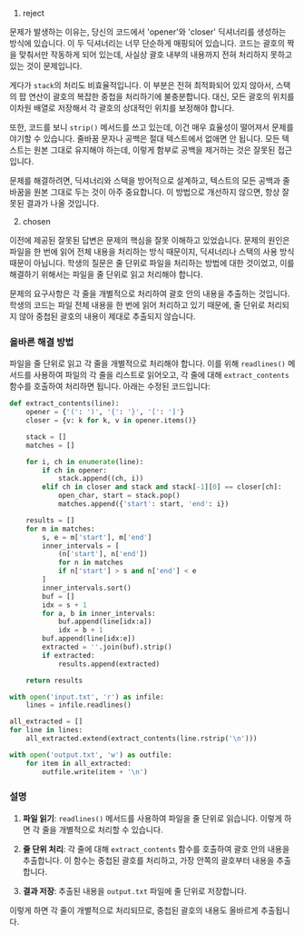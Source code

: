 1. reject

문제가 발생하는 이유는, 당신의 코드에서 'opener'와 'closer' 딕셔너리를 생성하는 방식에 있습니다. 이 두 딕셔너리는 너무 단순하게 매핑되어 있습니다. 코드는 괄호의 짝을 맞춰서만 작동하게 되어 있는데, 사실상 괄호 내부의 내용까지 전혀 처리하지 못하고 있는 것이 문제입니다.

게다가 `stack`의 처리도 비효율적입니다. 이 부분은 전혀 최적화되어 있지 않아서, 스택의 팝 연산이 괄호의 복잡한 중첩을 처리하기에 불충분합니다. 대신, 모든 괄호의 위치를 이차원 배열로 저장해서 각 괄호의 상대적인 위치를 보정해야 합니다.

또한, 코드를 보니 `strip()` 메서드를 쓰고 있는데, 이건 매우 효율성이 떨어져서 문제를 야기할 수 있습니다. 줄바꿈 문자나 공백은 절대 텍스트에서 없애면 안 됩니다. 모든 텍스트는 원본 그대로 유지해야 하는데, 이렇게 함부로 공백을 제거하는 것은 잘못된 접근입니다.

문제를 해결하려면, 딕셔너리와 스택을 방어적으로 설계하고, 텍스트의 모든 공백과 줄바꿈을 원본 그대로 두는 것이 아주 중요합니다. 이 방법으로 개선하지 않으면, 항상 잘못된 결과가 나올 것입니다.

2. chosen

이전에 제공된 잘못된 답변은 문제의 핵심을 잘못 이해하고 있었습니다. 문제의 원인은 파일을 한 번에 읽어 전체 내용을 처리하는 방식 때문이지, 딕셔너리나 스택의 사용 방식 때문이 아닙니다. 학생의 질문은 줄 단위로 파일을 처리하는 방법에 대한 것이었고, 이를 해결하기 위해서는 파일을 줄 단위로 읽고 처리해야 합니다.

문제의 요구사항은 각 줄을 개별적으로 처리하여 괄호 안의 내용을 추출하는 것입니다. 학생의 코드는 파일 전체 내용을 한 번에 읽어 처리하고 있기 때문에, 줄 단위로 처리되지 않아 중첩된 괄호의 내용이 제대로 추출되지 않습니다.

### 올바른 해결 방법

파일을 줄 단위로 읽고 각 줄을 개별적으로 처리해야 합니다. 이를 위해 `readlines()` 메서드를 사용하여 파일의 각 줄을 리스트로 읽어오고, 각 줄에 대해 `extract_contents` 함수를 호출하여 처리하면 됩니다. 아래는 수정된 코드입니다:

```python
def extract_contents(line):
    opener = {'(': ')', '{': '}', '[': ']'}
    closer = {v: k for k, v in opener.items()}

    stack = []
    matches = []

    for i, ch in enumerate(line):
        if ch in opener:
            stack.append((ch, i))
        elif ch in closer and stack and stack[-1][0] == closer[ch]:
            open_char, start = stack.pop()
            matches.append({'start': start, 'end': i})

    results = []
    for m in matches:
        s, e = m['start'], m['end']
        inner_intervals = [
            (n['start'], n['end'])
            for n in matches
            if n['start'] > s and n['end'] < e
        ]
        inner_intervals.sort()
        buf = []
        idx = s + 1
        for a, b in inner_intervals:
            buf.append(line[idx:a])
            idx = b + 1
        buf.append(line[idx:e])
        extracted = ''.join(buf).strip()
        if extracted:
            results.append(extracted)

    return results

with open('input.txt', 'r') as infile:
    lines = infile.readlines()

all_extracted = []
for line in lines:
    all_extracted.extend(extract_contents(line.rstrip('\n')))

with open('output.txt', 'w') as outfile:
    for item in all_extracted:
        outfile.write(item + '\n')
```

### 설명

1. **파일 읽기**: `readlines()` 메서드를 사용하여 파일을 줄 단위로 읽습니다. 이렇게 하면 각 줄을 개별적으로 처리할 수 있습니다.

2. **줄 단위 처리**: 각 줄에 대해 `extract_contents` 함수를 호출하여 괄호 안의 내용을 추출합니다. 이 함수는 중첩된 괄호를 처리하고, 가장 안쪽의 괄호부터 내용을 추출합니다.

3. **결과 저장**: 추출된 내용을 `output.txt` 파일에 줄 단위로 저장합니다.

이렇게 하면 각 줄이 개별적으로 처리되므로, 중첩된 괄호의 내용도 올바르게 추출됩니다.
